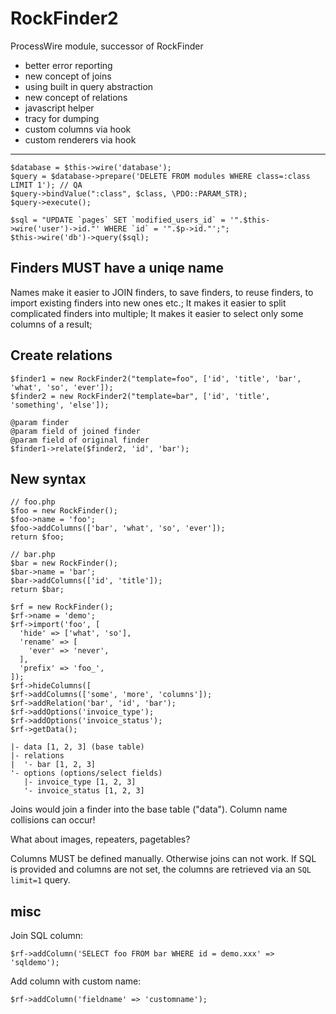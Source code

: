 # RockFinder2

ProcessWire module, successor of RockFinder

* better error reporting
* new concept of joins
* using built in query abstraction
* new concept of relations
* javascript helper
* tracy for dumping
* custom columns via hook
* custom renderers via hook

---

```
$database = $this->wire('database'); 
$query = $database->prepare('DELETE FROM modules WHERE class=:class LIMIT 1'); // QA
$query->bindValue(":class", $class, \PDO::PARAM_STR); 
$query->execute();
```

```
$sql = "UPDATE `pages` SET `modified_users_id` = '".$this->wire('user')->id."' WHERE `id` = '".$p->id."';";
$this->wire('db')->query($sql);
```

## Finders MUST have a uniqe name

Names make it easier to JOIN finders, to save finders, to reuse finders, to import existing finders into new ones etc.; It makes it easier to split complicated finders into multiple; It makes it easier to select only some columns of a result;

## Create relations

```
$finder1 = new RockFinder2("template=foo", ['id', 'title', 'bar', 'what', 'so', 'ever']);
$finder2 = new RockFinder2("template=bar", ['id', 'title', 'something', 'else']);

@param finder
@param field of joined finder
@param field of original finder
$finder1->relate($finder2, 'id', 'bar');
```

## New syntax

```
// foo.php
$foo = new RockFinder();
$foo->name = 'foo';
$foo->addColumns(['bar', 'what', 'so', 'ever']);
return $foo;
```

```
// bar.php
$bar = new RockFinder();
$bar->name = 'bar';
$bar->addColumns(['id', 'title']);
return $bar;
```

```
$rf = new RockFinder();
$rf->name = 'demo';
$rf->import('foo', [
  'hide' => ['what', 'so'],
  'rename' => [
    'ever' => 'never',
  ],
  'prefix' => 'foo_',
]);
$rf->hideColumns([
$rf->addColumns(['some', 'more', 'columns']);
$rf->addRelation('bar', 'id', 'bar');
$rf->addOptions('invoice_type');
$rf->addOptions('invoice_status');
$rf->getData();
```

```
|- data [1, 2, 3] (base table)
|- relations
|  '- bar [1, 2, 3]
'- options (options/select fields)
   |- invoice_type [1, 2, 3]
   '- invoice_status [1, 2, 3]
```

Joins would join a finder into the base table ("data"). Column name collisions can occur!

What about images, repeaters, pagetables?

Columns MUST be defined manually. Otherwise joins can not work. If SQL is provided and columns are not set, the columns are retrieved via an `SQL limit=1` query.

## misc

Join SQL column:

```
$rf->addColumn('SELECT foo FROM bar WHERE id = demo.xxx' => 'sqldemo');
```

Add column with custom name:

```
$rf->addColumn('fieldname' => 'customname');
```
